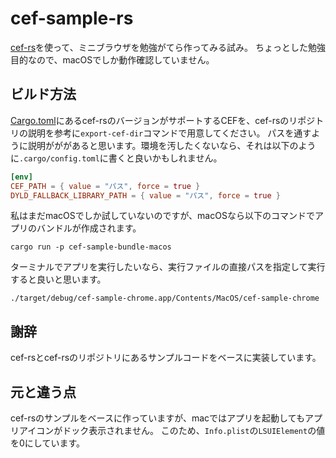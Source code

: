 # cef-sample-rs
[cef-rs](https://github.com/tauri-apps/cef-rs)を使って、ミニブラウザを勉強がてら作ってみる試み。
ちょっとした勉強目的なので、macOSでしか動作確認していません。

## ビルド方法
[Cargo.toml](./Cargo.toml)にあるcef-rsのバージョンがサポートするCEFを、cef-rsのリポジトリの説明を参考に`export-cef-dir`コマンドで用意してください。
パスを通すように説明がががあると思います。環境を汚したくないなら、それは以下のように`.cargo/config.toml`に書くと良いかもしれません。
```toml
[env]
CEF_PATH = { value = "パス", force = true }
DYLD_FALLBACK_LIBRARY_PATH = { value = "パス", force = true }
```

私はまだmacOSでしか試していないのですが、macOSなら以下のコマンドでアプリのバンドルが作成されます。
```
cargo run -p cef-sample-bundle-macos
```

ターミナルでアプリを実行したいなら、実行ファイルの直接パスを指定して実行すると良いと思います。
```
./target/debug/cef-sample-chrome.app/Contents/MacOS/cef-sample-chrome
```

## 謝辞
cef-rsとcef-rsのリポジトリにあるサンプルコードをベースに実装しています。

## 元と違う点
cef-rsのサンプルをベースに作っていますが、macではアプリを起動してもアプリアイコンがドック表示されません。
このため、`Info.plist`の`LSUIElement`の値を0にしています。
